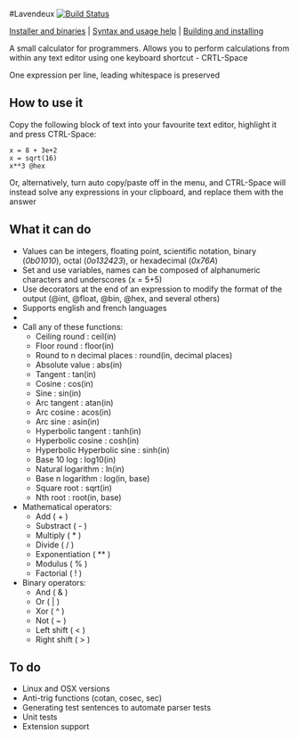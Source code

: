 #Lavendeux [![Build Status](https://travis-ci.org/rscarson/Lavendeux.svg?branch=master)](https://travis-ci.org/rscarson/Lavendeux)

[Installer and binaries](http://rscarson.github.io/Lavendeux/) | [Syntax and usage help](https://github.com/rscarson/Lavendeux/wiki) | [Building and installing](https://github.com/rscarson/Lavendeux/wiki/Building-and-Installing)

A small calculator for programmers. Allows you to perform calculations from within any text editor using one keyboard shortcut - CRTL-Space

One expression per line, leading whitespace is preserved

How to use it
-------------
Copy the following block of text into your favourite text editor, highlight it and press CTRL-Space:

    x = 8 + 3e+2
    x = sqrt(16)
    x**3 @hex   

Or, alternatively, turn auto copy/paste off in the menu, and CTRL-Space will instead solve any expressions in your clipboard, and replace them with the answer

What it can do
--------------
- Values can be integers, floating point, scientific notation, binary (*0b01010*), octal (*0o132423*), or hexadecimal (*0x76A*)
- Set and use variables, names can be composed of alphanumeric characters and underscores (x = 5+5)
- Use decorators at the end of an expression to modify the format of the output (@int, @float, @bin, @hex, and several others)
- Supports english and french languages
- 
- Call any of these functions:
    - Ceiling round : ceil(in)
    - Floor round : floor(in)
    - Round to n decimal places : round(in, decimal places)
    - Absolute value : abs(in)
    - Tangent : tan(in)
    - Cosine : cos(in)
    - Sine : sin(in)
    - Arc tangent : atan(in)
    - Arc cosine : acos(in)
    - Arc sine : asin(in)
    - Hyperbolic tangent : tanh(in)
    - Hyperbolic cosine : cosh(in)
    - Hyperbolic Hyperbolic sine : sinh(in)
    - Base 10 log : log10(in)
    - Natural logarithm : ln(in)
    - Base n logarithm : log(in, base)
    - Square root : sqrt(in)
    - Nth root : root(in, base)
- Mathematical operators:
    - Add ( + )
    - Substract ( - )
    - Multiply ( * )
    - Divide ( / )
    - Exponentiation ( ** )
    - Modulus ( % )
    - Factorial ( ! )
- Binary operators:
    - And ( & )
    - Or ( | )
    - Xor ( ^ )
    - Not ( ~ )
    - Left shift ( < )
    - Right shift ( > )

## To do
- Linux and OSX versions
- Anti-trig functions (cotan, cosec, sec)
- Generating test sentences to automate parser tests
- Unit tests
- Extension support